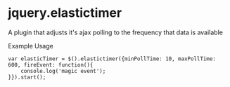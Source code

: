 # jquery.elastictimer
A plugin that adjusts it's ajax polling to the frequency that data is available

Example Usage
```
var elasticTimer = $().elastictimer({minPollTime: 10, maxPollTime: 600, fireEvent: function(){
    console.log('magic event');
}}).start();
```
